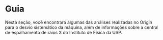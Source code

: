 # Guia
Nesta seção, você encontrará algumas das análises realizadas no Origin para o desvio sistemático da máquina, além de informações sobre a central de espalhamento de raios X do Instituto de Física da USP.
